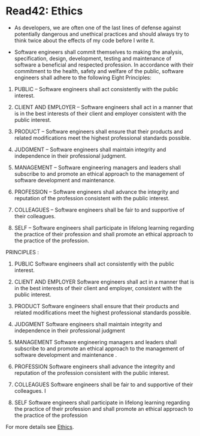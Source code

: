 # Read42: Ethics

- As developers, we are often one of the last lines of defense against potentially dangerous and unethical practices and should always try to think twice about the effects of my code before I write it.

- Software engineers shall commit themselves to making the analysis, specification, design, development, testing and maintenance of software a beneficial and respected profession. In accordance with their commitment to the health, safety and welfare of the public, software engineers shall adhere to the following Eight Principles:

1. PUBLIC – Software engineers shall act consistently with the public interest.

2. CLIENT AND EMPLOYER – Software engineers shall act in a manner that is in the best interests of their client and employer consistent with the public interest.

3. PRODUCT – Software engineers shall ensure that their products and related modifications meet the highest professional standards possible.

4. JUDGMENT – Software engineers shall maintain integrity and independence in their professional judgment.

5. MANAGEMENT – Software engineering managers and leaders shall subscribe to and promote an ethical approach to the management of software development and maintenance.

6. PROFESSION – Software engineers shall advance the integrity and reputation of the profession consistent with the public interest.

7. COLLEAGUES – Software engineers shall be fair to and supportive of their colleagues.

8. SELF – Software engineers shall participate in lifelong learning regarding the practice of their profession and shall promote an ethical approach to the practice of the profession.

PRINCIPLES :

1. PUBLIC
Software engineers shall act consistently with the public interest.

2.  CLIENT AND EMPLOYER
Software engineers shall act in a manner that is in the best interests of their client and employer, consistent with the public interest.

3. PRODUCT
Software engineers shall ensure that their products and related modifications meet the highest professional standards possible.

4. JUDGMENT
Software engineers shall maintain integrity and independence in their professional judgment

5. MANAGEMENT
Software engineering managers and leaders shall subscribe to and promote an ethical approach to the management of software development and maintenance .

6. PROFESSION
Software engineers shall advance the integrity and reputation of the profession consistent with the public interest.

7. COLLEAGUES
Software engineers shall be fair to and supportive of their colleagues. I

8. SELF
Software engineers shall participate in lifelong learning regarding the practice of their profession and shall promote an ethical approach to the practice of the profession

For more details see  [Ethics]().
